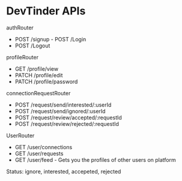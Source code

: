 # DevTinder APIs

authRouter

- POST /signup - POST /Login
- POST /Logout

profileRouter

- GET /profile/view
- PATCH /profile/edit
- PATCH /profile/password

connectionRequestRouter

- POST /request/send/interested/:userId
- POST /request/send/ignored/:userId
- POST /request/review/accepted/:requestId
- POST /request/review/rejected/:requestId

UserRouter

- GET /user/connections
- GET /user/requests
- GET /user/feed - Gets you the profiles of other users on platform

Status: ignore, interested, accepeted, rejected
